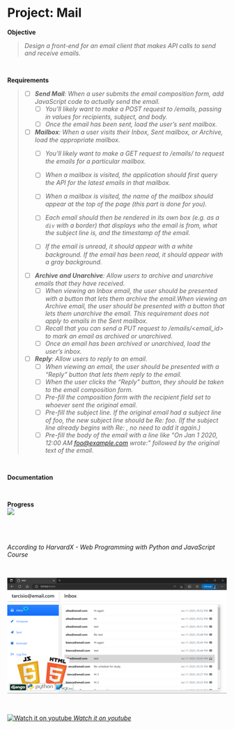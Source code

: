 # Project: Mail

**Objective**
>_Design a front-end for an email client that makes API calls to send and receive emails._   

<br>
  
**Requirements**
>- [ ] _**Send Mail**: When a user submits the email composition form, add JavaScript code to actually send the email._
>   - [ ] _You’ll likely want to make a POST request to /emails, passing in values for recipients, subject, and body._
>   - [ ] _Once the email has been sent, load the user’s sent mailbox._
>
>- [ ] _**Mailbox**: When a user visits their Inbox, Sent mailbox, or Archive, load the appropriate mailbox._
>   - [ ] _You’ll likely want to make a GET request to /emails/<mailbox> to request the emails for a particular mailbox._
>   - [ ] _When a mailbox is visited, the application should first query the API for the latest emails in that mailbox._
>   - [ ] _When a mailbox is visited, the name of the mailbox should appear at the top of the page (this part is done for you)._
>   - [ ] _Each email should then be rendered in its own box (e.g. as a `div` with a border) that displays who the email is from, what the subject line is, and the timestamp of the email._
>
>   - [ ] _If the email is unread, it should appear with a white background. If the email has been read, it should appear with a gray background._
>- [ ] _**Archive and Unarchive**: Allow users to archive and unarchive emails that they have received._
>   - [ ] _When viewing an Inbox email, the user should be presented with a button that lets them archive the email.When viewing an Archive email, the user should be presented with a button that lets them unarchive the email. This requirement does not apply to emails in the Sent mailbox._
>   - [ ] _Recall that you can send a PUT request to /emails/<email_id> to mark an email as archived or unarchived._
>   - [ ] _Once an email has been archived or unarchived, load the user’s inbox._
>
>- [ ] _**Reply**: Allow users to reply to an email._
>   - [ ] _When viewing an email, the user should be presented with a “Reply” button that lets them reply to the email._
>   - [ ] _When the user clicks the “Reply” button, they should be taken to the email composition form._
>   - [ ] _Pre-fill the composition form with the recipient field set to whoever sent the original email._
>   - [ ] _Pre-fill the subject line. If the original email had a subject line of foo, the new subject line should be Re: foo. (If the subject line already begins with Re: , no need to add it again.)_
>   - [ ] _Pre-fill the body of the email with a line like "On Jan 1 2020, 12:00 AM foo@example.com wrote:" followed by the original text of the email._

<br>
   
**Documentation**   
  

<br>

**Progress**   
![](https://geps.dev/progress/0)   
  
<br>
<br>

_According to HarvardX - Web Programming with Python and JavaScript Course_

<br>

![screenshot](img/preview.png?raw=true "screenshot")

<br>

<a href="https://www.youtube.com/channel/UCBnFL0ElYDlA_EYy6FhDmDQ" target="_blank"><img border="0" width="3%" src="https://upload.wikimedia.org/wikipedia/commons/thumb/0/09/YouTube_full-color_icon_%282017%29.svg/2560px-YouTube_full-color_icon_%282017%29.svg.png" alt="Watch it on youtube"/> _Watch it on youtube_</a>

